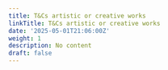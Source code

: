 ```yaml
---
title: T&Cs artistic or creative works
linkTitle: T&Cs artistic or creative works
date: '2025-05-01T21:06:00Z'
weight: 1
description: No content
draft: false
---
```



